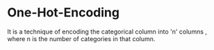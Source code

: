 # One-Hot-Encoding
It is a technique of encoding the categorical column into 'n' columns , where n is the number of categories in that column.
